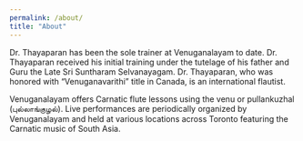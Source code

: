 ```yaml
---
permalink: /about/
title: "About"
---
```


Dr. Thayaparan has been the sole trainer at Venuganalayam to date. Dr. Thayaparan received his initial training under the tutelage of his father and Guru the Late Sri Suntharam Selvanayagam. Dr. Thayaparan, who was honored with “Venuganavarithi” title in Canada, is an international flautist.

Venuganalayam offers Carnatic flute lessons using the venu or pullankuzhal (புல்லாங்குழல்). Live performances are periodically organized by Venuganalayam and held at various locations across Toronto featuring the Carnatic music of South Asia.
